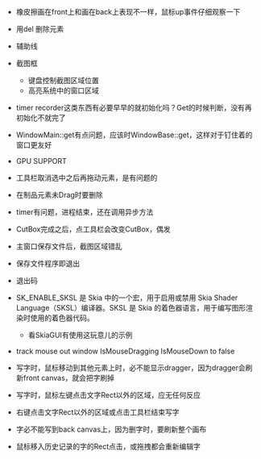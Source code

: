  - 橡皮擦画在front上和画在back上表现不一样，鼠标up事件仔细观察一下
 - 用del 删除元素
 - 辅助线
 - 截图框
   - 键盘控制截图区域位置
   - 高亮系统中的窗口区域
 - timer recorder这类东西有必要早早的就初始化吗？Get的时候判断，没有再初始化不就完了
 - WindowMain::get有点问题，应该时WindowBase::get，这样对于钉住着的窗口更友好
- GPU SUPPORT
- 工具栏取消选中之后再拖动元素，是有问题的
- 在制品元素未Drag时要删除
- timer有问题，进程结束，还在调用异步方法
- CutBox完成之后，点工具栏会改变CutBox，偶发



- 主窗口保存文件后，截图区域错乱
- 保存文件程序即退出
- 退出码





- SK_ENABLE_SKSL 是 Skia 中的一个宏，用于启用或禁用 Skia Shader Language（SKSL）编译器。SKSL 是 Skia 的着色器语言，用于编写图形渲染时使用的着色器代码。
  - 看SkiaGUI有使用这玩意儿的示例
 - track mouse out window IsMouseDragging IsMouseDown to false


- 写字时，鼠标移动到其他元素上时，必不能显示dragger，因为dragger会刷新front canvas，就会把字刷掉
- 写字时，鼠标左键点击文字Rect以外的区域，应无任何反应
- 右键点击文字Rect以外的区域或点击工具栏结束写字
- 字必不能写到back canvas上，因为删字时，要刷新整个画布
- 鼠标移入历史记录的字的Rect点击，或拖拽都会重新编辑字